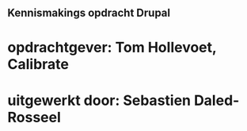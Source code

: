 ## Kennismakings opdracht Drupal

# opdrachtgever: Tom Hollevoet, Calibrate
# uitgewerkt door: Sebastien Daled-Rosseel
